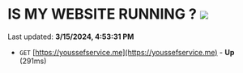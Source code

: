 # IS MY WEBSITE RUNNING ? [![](https://img.shields.io/static/v1?label=Sponsor&message=%E2%9D%A4&logo=GitHub&color=%23fe8e86)](https://github.com/sponsors/<username>)

Last updated: **3/15/2024, 4:53:31 PM**

- `GET` [https://youssefservice.me](https://youssefservice.me) - **Up** (291ms)
